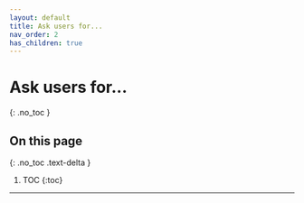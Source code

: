 ```yaml
---
layout: default
title: Ask users for...
nav_order: 2
has_children: true
---
```


# Ask users for...
{: .no_toc }

## On this page
{: .no_toc .text-delta }

1. TOC
{:toc}

---
